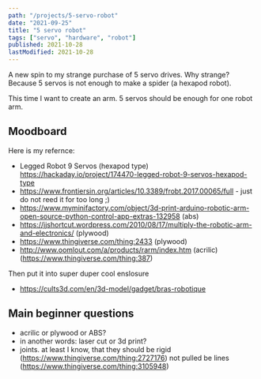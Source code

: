 ```yaml
---
path: "/projects/5-servo-robot"
date: "2021-09-25"
title: "5 servo robot"
tags: ["servo", "hardware", "robot"]
published: 2021-10-28
lastModified: 2021-10-28
---
```


A new spin to my strange purchase of 5 servo drives. Why strange? Because 5 servos is not enough to make a spider (a hexapod robot).

This time I want to create an arm. 5 servos should be enough for one robot arm.

## Moodboard

Here is my refernce:

- Legged Robot 9 Servos (hexapod type) https://hackaday.io/project/174470-legged-robot-9-servos-hexapod-type
- https://www.frontiersin.org/articles/10.3389/frobt.2017.00065/full - just do not reed it for too long ;)
- https://www.myminifactory.com/object/3d-print-arduino-robotic-arm-open-source-python-control-app-extras-132958 (abs)
- https://jjshortcut.wordpress.com/2010/08/17/multiply-the-robotic-arm-and-electronics/ (plywood)
- https://www.thingiverse.com/thing:2433 (plywood)
- http://www.oomlout.com/a/products/rarm/index.htm (acrilic) (https://www.thingiverse.com/thing:387)

Then put it into super duper cool enslosure

- https://cults3d.com/en/3d-model/gadget/bras-robotique

## Main beginner questions

- acrilic or plywood or ABS?
- in another words: laser cut or 3d print?
- joints. at least I know, that they should be rigid (https://www.thingiverse.com/thing:2727176) not pulled be lines (https://www.thingiverse.com/thing:3105948)